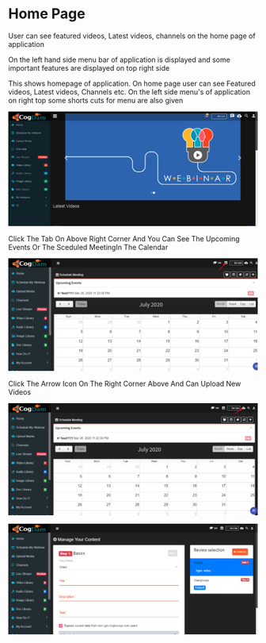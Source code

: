 # Home Page

User can see featured videos, Latest videos, channels on the home page of application

On the left hand side menu bar of application is displayed and some important features are displayed on top right side

This shows homepage of application. On home page user can see Featured videos, Latest videos, Channels etc. On the left side menu's of application on right top some shorts cuts for menu are also given

![](.gitbook/assets/homepage.PNG)

Click The Tab On Above Right Corner And You Can See The Upcoming Events Or The Sceduled MeetingIn The Calendar

![](.gitbook/assets/image%20%28508%29.png)

Click The Arrow Icon On The Right Corner Above And Can Upload New Videos

![](.gitbook/assets/image%20%28509%29.png)

![](.gitbook/assets/image%20%28507%29.png)





